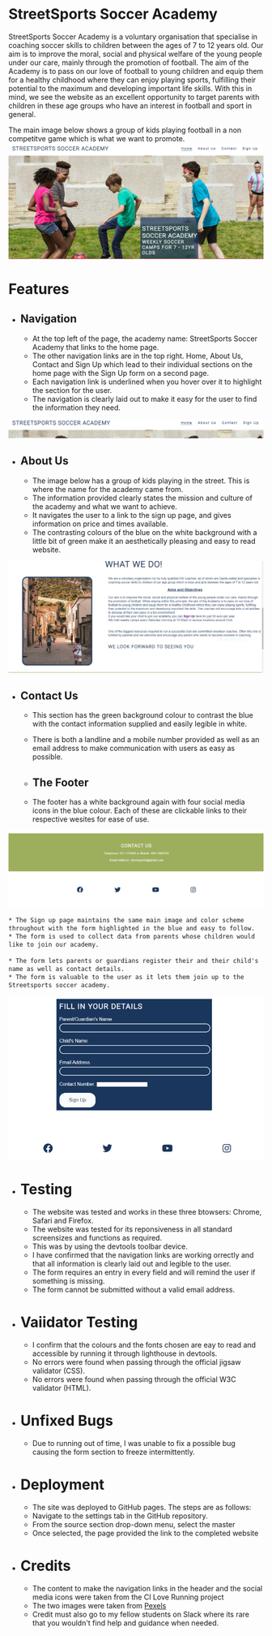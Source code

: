 # StreetSports Soccer Academy

StreetSports Soccer Academy is a voluntary organisation that specialise in coaching soccer skills to children between the ages of 7 to 12 years old.
Our aim is to improve the moral, social and physical welfare of the young people under our care, mainly through the promotion of football. The aim of the Academy is to pass on our love of football to young children and equip them for a healthy childhood where they can enjoy playing sports, fulfilling their potential to the maximum and developing important life skills. With this in mind, we see the website as an excellent opportunity to target parents with children in these age groups who have an interest in football and sport in general.

The main image below shows a group of kids playing football in a non competitve game which is what we want to promote.
![Kids playing football](/assets/images/image1.PNG)


# Features

* ## Navigation

    * At the top left of the page, the academy name: StreetSports Soccer Academy that links to the home page.
    * The other navigation links are in the top right. Home, About Us, Contact and Sign Up which lead to  their individual sections on the home page with the Sign Up form on a second page.
    * Each navigation link is underlined when you hover over it to highlight the section for the user.
    * The navigation is clearly laid out to make it easy for the user to find the information they need.

![Navigation links](/assets/images/nav_image.PNG)


* ## About Us

    * The image below  has a group of kids playing in the street. This is where the name for the academy came from.
    * The information provided clearly states the mission and culture of the academy and what we want to achieve.
    * It navigates the user to a link to the sign up page, and gives information on price and times available.
    * The contrasting colours of the blue on the white background with a little bit of green make it an aesthetically pleasing and easy to read website.

![Football on the street](/assets/images/about_us.PNG)



* ## Contact Us

    * This section has the green background colour to contrast the blue with the contact information supplied and easily legible in white.
    * There is both a landline and a mobile number provided as well as an email address to make communication with users as easy as possible.

    * ## The Footer

    * The footer has a white background again with four social media icons in the blue colour. Each of these are clickable links to their respective wesites for ease of use.

![Contact Section](/assets/images/contact_us.PNG)







    * The Sign up page maintains the same main image and color scheme throughout with the form highlighted in the blue and easy to follow.
    * The form is used to collect data from parents whose children would like to join our academy.

    * The form lets parents or guardians register their and their child's name as well as contact details.
    * The form is valuable to the user as it lets them join up to the Streetsports soccer academy.

![SignUp Form](/assets/images/form.PNG)


* # Testing

    * The website was tested and works in these three btowsers: Chrome, Safari and Firefox.
    * The website was tested for its reponsiveness in all standard screensizes and functions as required.
    * This was by using the devtools toolbar device.
    * I have confirmed that the navigation links are working orrectly and that all information is clearly laid out and legible to the user.
    * The form requires an entry in every field and will remind the user if something is missing.
    * The form cannot be submitted without a valid email address.

* # Vaiidator Testing

    * I confirm that the colours and the fonts chosen are eay to read and accessible by running it through lighthouse in devtools.
    * No errors were found when passing through the official jigsaw validator (CSS).
    * No errors were found when passing through the official W3C validator (HTML).

* # Unfixed Bugs

    * Due to running out of time, I was unable to fix a possible bug causing the form section to freeze intermittently.

* # Deployment

    * The site was deployed to GitHub pages. The steps are as follows:
    * Navigate to the settings tab in the GitHub repository.
    * From the source section drop-down menu, select the master 
    * Once selected, the page provided the link to the completed website

* # Credits

    * The content to make the navigation links in the header and the social media icons were taken from the CI Love Running project
    * The two images were taken from [Pexels](https://https://www.pexels.com/)
    * Credit must also go to my fellow students on Slack where its rare that you wouldn't find help and guidance when needed.



























